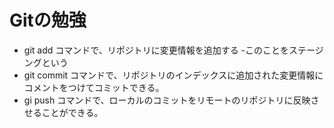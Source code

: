 # Gitの勉強
- git add コマンドで、リポジトリに変更情報を追加する
	-このことをステージングという
- git commit コマンドで、リポジトリのインデックスに追加された変更情報にコメントをつけてコミットできる。
- gi push コマンドで、ローカルのコミットをリモートのリポジトリに反映させることができる。
